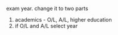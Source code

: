 exam year. change it to two parts
1. academics - O/L, A/L, higher education
2. if O/L and A/L select year